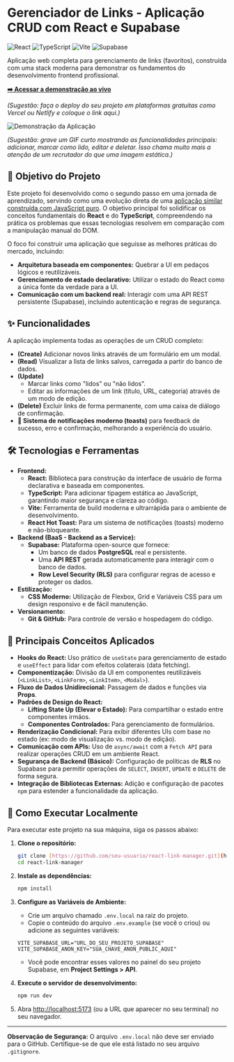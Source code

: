 # Gerenciador de Links - Aplicação CRUD com React e Supabase

![React](https://img.shields.io/badge/React-20232A?style=for-the-badge&logo=react&logoColor=61DAFB)
![TypeScript](https://img.shields.io/badge/TypeScript-007ACC?style=for-the-badge&logo=typescript&logoColor=white)
![Vite](https://img.shields.io/badge/Vite-646CFF?style=for-the-badge&logo=vite&logoColor=white)
![Supabase](https://img.shields.io/badge/Supabase-3ECF8E?style=for-the-badge&logo=supabase&logoColor=white)

Aplicação web completa para gerenciamento de links (favoritos), construída com uma stack moderna para demonstrar os fundamentos do desenvolvimento frontend profissional.

**[➡️ Acessar a demonstração ao vivo](URL_DO_SEU_DEPLOY_AQUI)**

_(Sugestão: faça o deploy do seu projeto em plataformas gratuitas como Vercel ou Netlify e coloque o link aqui.)_

![Demonstração da Aplicação](caminho/para/seu/demo.gif)

_(Sugestão: grave um GIF curto mostrando as funcionalidades principais: adicionar, marcar como lido, editar e deletar. Isso chama muito mais a atenção de um recrutador do que uma imagem estática.)_

## 🎯 Objetivo do Projeto

Este projeto foi desenvolvido como o segundo passo em uma jornada de aprendizado, servindo como uma evolução direta de uma [aplicação similar construída com JavaScript puro](https://github.com/mendsaleixo/estudos-APIs). O objetivo principal foi solidificar os conceitos fundamentais do **React** e do **TypeScript**, compreendendo na prática os problemas que essas tecnologias resolvem em comparação com a manipulação manual do DOM.

O foco foi construir uma aplicação que seguisse as melhores práticas do mercado, incluindo:

- **Arquitetura baseada em componentes:** Quebrar a UI em pedaços lógicos e reutilizáveis.
- **Gerenciamento de estado declarativo:** Utilizar o estado do React como a única fonte da verdade para a UI.
- **Comunicação com um backend real:** Interagir com uma API REST persistente (Supabase), incluindo autenticação e regras de segurança.

## ✨ Funcionalidades

A aplicação implementa todas as operações de um CRUD completo:

- **(Create)** Adicionar novos links através de um formulário em um modal.
- **(Read)** Visualizar a lista de links salvos, carregada a partir do banco de dados.
- **(Update)**
  - Marcar links como "lidos" ou "não lidos".
  - Editar as informações de um link (título, URL, categoria) através de um modo de edição.
- **(Delete)** Excluir links de forma permanente, com uma caixa de diálogo de confirmação.
- **🔕 Sistema de notificações moderno (toasts)** para feedback de sucesso, erro e confirmação, melhorando a experiência do usuário.

## 🛠️ Tecnologias e Ferramentas

- **Frontend:**
  - **React:** Biblioteca para construção da interface de usuário de forma declarativa e baseada em componentes.
  - **TypeScript:** Para adicionar tipagem estática ao JavaScript, garantindo maior segurança e clareza ao código.
  - **Vite:** Ferramenta de build moderna e ultrarrápida para o ambiente de desenvolvimento.
  - **React Hot Toast:** Para um sistema de notificações (toasts) moderno e não-bloqueante.
- **Backend (BaaS - Backend as a Service):**
  - **Supabase:** Plataforma open-source que fornece:
    - Um banco de dados **PostgreSQL** real e persistente.
    - Uma **API REST** gerada automaticamente para interagir com o banco de dados.
    - **Row Level Security (RLS)** para configurar regras de acesso e proteger os dados.
- **Estilização:**
  - **CSS Moderno:** Utilização de Flexbox, Grid e Variáveis CSS para um design responsivo e de fácil manutenção.
- **Versionamento:**
  - **Git & GitHub:** Para controle de versão e hospedagem do código.

## 🧠 Principais Conceitos Aplicados

- **Hooks do React:** Uso prático de `useState` para gerenciamento de estado e `useEffect` para lidar com efeitos colaterais (data fetching).
- **Componentização:** Divisão da UI em componentes reutilizáveis (`<LinkList>`, `<LinkForm>`, `<LinkItem>`, `<Modal>`).
- **Fluxo de Dados Unidirecional:** Passagem de dados e funções via **Props**.
- **Padrões de Design do React:**
  - **Lifting State Up (Elevar o Estado):** Para compartilhar o estado entre componentes irmãos.
  - **Componentes Controlados:** Para gerenciamento de formulários.
- **Renderização Condicional:** Para exibir diferentes UIs com base no estado (ex: modo de visualização vs. modo de edição).
- **Comunicação com APIs:** Uso de `async/await` com a `Fetch API` para realizar operações CRUD em um ambiente React.
- **Segurança de Backend (Básico):** Configuração de políticas de **RLS** no Supabase para permitir operações de `SELECT`, `INSERT`, `UPDATE` e `DELETE` de forma segura.
- **Integração de Bibliotecas Externas:** Adição e configuração de pacotes `npm` para estender a funcionalidade da aplicação.

## 🚀 Como Executar Localmente

Para executar este projeto na sua máquina, siga os passos abaixo:

1.  **Clone o repositório:**

    ```bash
    git clone [https://github.com/seu-usuario/react-link-manager.git](https://github.com/seu-usuario/react-link-manager.git)
    cd react-link-manager
    ```

2.  **Instale as dependências:**

    ```bash
    npm install
    ```

3.  **Configure as Variáveis de Ambiente:**

    - Crie um arquivo chamado `.env.local` na raiz do projeto.
    - Copie o conteúdo do arquivo `.env.example` (se você o criou) ou adicione as seguintes variáveis:

    ```
    VITE_SUPABASE_URL="URL_DO_SEU_PROJETO_SUPABASE"
    VITE_SUPABASE_ANON_KEY="SUA_CHAVE_ANON_PUBLIC_AQUI"
    ```

    - Você pode encontrar esses valores no painel do seu projeto Supabase, em **Project Settings > API**.

4.  **Execute o servidor de desenvolvimento:**

    ```bash
    npm run dev
    ```

5.  Abra [http://localhost:5173](http://localhost:5173) (ou a URL que aparecer no seu terminal) no seu navegador.

---

**Observação de Segurança:** O arquivo `.env.local` não deve ser enviado para o GitHub. Certifique-se de que ele está listado no seu arquivo `.gitignore`.

